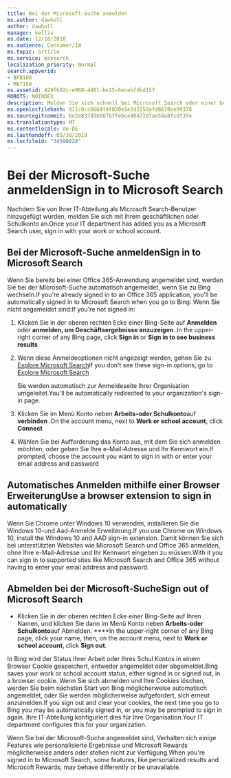 ```yaml
---
title: Bei der Microsoft-Suche anmelden
ms.author: dawholl
author: dawholl
manager: kellis
ms.date: 12/18/2018
ms.audience: Consumer/IW
ms.topic: article
ms.service: mssearch
localization_priority: Normal
search.appverid:
- BFB160
- MET150
ms.assetid: 429fb92c-e968-4d61-be15-6ecebfdbd157
ROBOTS: NOINDEX
description: Melden Sie sich schnell bei Microsoft Search oder einer beliebigen Office 365-App mit einem geschäftlichen oder Schulkonto an.
ms.openlocfilehash: 011c0cc6664f4f820e1e2d2258afd8678ce99378
ms.sourcegitcommit: be2e837d9b087bffe6ce40d72d7ae58a8fcdf3fe
ms.translationtype: MT
ms.contentlocale: de-DE
ms.lasthandoff: 05/30/2019
ms.locfileid: "34590828"
---
```

# <a name="sign-in-to-microsoft-search"></a><span data-ttu-id="f953a-103">Bei der Microsoft-Suche anmelden</span><span class="sxs-lookup"><span data-stu-id="f953a-103">Sign in to Microsoft Search</span></span>

<span data-ttu-id="f953a-104">Nachdem Sie von Ihrer IT-Abteilung als Microsoft Search-Benutzer hinzugefügt wurden, melden Sie sich mit ihrem geschäftlichen oder Schulkonto an.</span><span class="sxs-lookup"><span data-stu-id="f953a-104">Once your IT department has added you as a Microsoft Search user, sign in with your work or school account.</span></span>
  
## <a name="sign-in-to-microsoft-search"></a><span data-ttu-id="f953a-105">Bei der Microsoft-Suche anmelden</span><span class="sxs-lookup"><span data-stu-id="f953a-105">Sign in to Microsoft Search</span></span>

<span data-ttu-id="f953a-106">Wenn Sie bereits bei einer Office 365-Anwendung angemeldet sind, werden Sie bei der Microsoft-Suche automatisch angemeldet, wenn Sie zu Bing wechseln.</span><span class="sxs-lookup"><span data-stu-id="f953a-106">If you're already signed in to an Office 365 application, you'll be automatically signed in to Microsoft Search when you go to Bing.</span></span> <span data-ttu-id="f953a-107">Wenn Sie nicht angemeldet sind:</span><span class="sxs-lookup"><span data-stu-id="f953a-107">If you're not signed in:</span></span>
  
1. <span data-ttu-id="f953a-108">Klicken Sie in der oberen rechten Ecke einer Bing-Seite auf **Anmelden** oder **anmelden, um Geschäftsergebnisse anzuzeigen** .</span><span class="sxs-lookup"><span data-stu-id="f953a-108">In the upper-right corner of any Bing page, click **Sign in** or **Sign in to see business results**</span></span>
    
2. <span data-ttu-id="f953a-109">Wenn diese Anmeldeoptionen nicht angezeigt werden, gehen Sie zu [Explore Microsoft Search](https://www.bing.com/business/explore)</span><span class="sxs-lookup"><span data-stu-id="f953a-109">If you don't see these sign-in options, go to [Explore Microsoft Search](https://www.bing.com/business/explore)</span></span>
    
    <span data-ttu-id="f953a-110">Sie werden automatisch zur Anmeldeseite Ihrer Organisation umgeleitet.</span><span class="sxs-lookup"><span data-stu-id="f953a-110">You'll be automatically redirected to your organization's sign-in page.</span></span>
    
3. <span data-ttu-id="f953a-111">Klicken Sie im Menü Konto neben **Arbeits-oder Schulkonto**auf **verbinden** .</span><span class="sxs-lookup"><span data-stu-id="f953a-111">On the account menu, next to **Work or school account**, click **Connect**</span></span>
    
4. <span data-ttu-id="f953a-112">Wählen Sie bei Aufforderung das Konto aus, mit dem Sie sich anmelden möchten, oder geben Sie Ihre e-Mail-Adresse und Ihr Kennwort ein.</span><span class="sxs-lookup"><span data-stu-id="f953a-112">If prompted, choose the account you want to sign in with or enter your email address and password</span></span>
    
## <a name="use-a-browser-extension-to-sign-in-automatically"></a><span data-ttu-id="f953a-113">Automatisches Anmelden mithilfe einer Browser Erweiterung</span><span class="sxs-lookup"><span data-stu-id="f953a-113">Use a browser extension to sign in automatically</span></span>

<span data-ttu-id="f953a-114">Wenn Sie Chrome unter Windows 10 verwenden, installieren Sie die Windows 10-und Aad-Anmelde Erweiterung.</span><span class="sxs-lookup"><span data-stu-id="f953a-114">If you use Chrome on Windows 10, install the Windows 10 and AAD sign-in extension.</span></span> <span data-ttu-id="f953a-115">Damit können Sie sich bei unterstützten Websites wie Microsoft Search und Office 365 anmelden, ohne Ihre e-Mail-Adresse und Ihr Kennwort eingeben zu müssen.</span><span class="sxs-lookup"><span data-stu-id="f953a-115">With it you can sign in to supported sites like Microsoft Search and Office 365 without having to enter your email address and password.</span></span>
  
## <a name="sign-out-of-microsoft-search"></a><span data-ttu-id="f953a-116">Abmelden bei der Microsoft-Suche</span><span class="sxs-lookup"><span data-stu-id="f953a-116">Sign out of Microsoft Search</span></span>

- <span data-ttu-id="f953a-117">Klicken Sie in der oberen rechten Ecke einer Bing-Seite auf Ihren Namen, und klicken Sie dann im Menü Konto neben **Arbeits-oder Schulkonto**auf Abmelden. \*\*\*\*</span><span class="sxs-lookup"><span data-stu-id="f953a-117">In the upper-right corner of any Bing page, click your name, then, on the account menu, next to **Work or school account**, click **Sign out**.</span></span>
    
<span data-ttu-id="f953a-118">In Bing wird der Status Ihrer Arbeit oder Ihres Schul Kontos in einem Browser Cookie gespeichert, entweder angemeldet oder abgemeldet.</span><span class="sxs-lookup"><span data-stu-id="f953a-118">Bing saves your work or school account status, either signed in or signed out, in a browser cookie.</span></span> <span data-ttu-id="f953a-119">Wenn Sie sich abmelden und Ihre Cookies löschen, werden Sie beim nächsten Start von Bing möglicherweise automatisch angemeldet, oder Sie werden möglicherweise aufgefordert, sich erneut anzumelden.</span><span class="sxs-lookup"><span data-stu-id="f953a-119">If you sign out and clear your cookies, the next time you go to Bing you may be automatically signed in, or you may be prompted to sign in again.</span></span> <span data-ttu-id="f953a-120">Ihre IT-Abteilung konfiguriert dies für Ihre Organisation.</span><span class="sxs-lookup"><span data-stu-id="f953a-120">Your IT department configures this for your organization.</span></span>
  
<span data-ttu-id="f953a-121">Wenn Sie bei der Microsoft-Suche angemeldet sind, Verhalten sich einige Features wie personalisierte Ergebnisse und Microsoft Rewards möglicherweise anders oder stehen nicht zur Verfügung.</span><span class="sxs-lookup"><span data-stu-id="f953a-121">When you're signed in to Microsoft Search, some features, like personalized results and Microsoft Rewards, may behave differently or be unavailable.</span></span>

  


